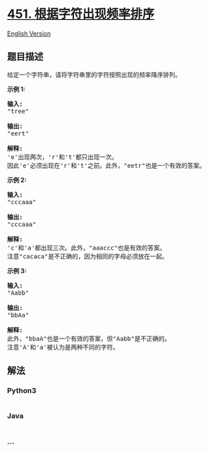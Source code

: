 # [451. 根据字符出现频率排序](https://leetcode-cn.com/problems/sort-characters-by-frequency)

[English Version](/solution/0400-0499/0451.Sort%20Characters%20By%20Frequency/README_EN.md)

## 题目描述

<!-- 这里写题目描述 -->

<p>给定一个字符串，请将字符串里的字符按照出现的频率降序排列。</p>

<p><strong>示例 1:</strong></p>

<pre>
<strong>输入:</strong>
&quot;tree&quot;

<strong>输出:</strong>
&quot;eert&quot;

<strong>解释:
</strong>&#39;e&#39;出现两次，&#39;r&#39;和&#39;t&#39;都只出现一次。
因此&#39;e&#39;必须出现在&#39;r&#39;和&#39;t&#39;之前。此外，&quot;eetr&quot;也是一个有效的答案。
</pre>

<p><strong>示例 2:</strong></p>

<pre>
<strong>输入:</strong>
&quot;cccaaa&quot;

<strong>输出:</strong>
&quot;cccaaa&quot;

<strong>解释:
</strong>&#39;c&#39;和&#39;a&#39;都出现三次。此外，&quot;aaaccc&quot;也是有效的答案。
注意&quot;cacaca&quot;是不正确的，因为相同的字母必须放在一起。
</pre>

<p><strong>示例 3:</strong></p>

<pre>
<strong>输入:</strong>
&quot;Aabb&quot;

<strong>输出:</strong>
&quot;bbAa&quot;

<strong>解释:
</strong>此外，&quot;bbaA&quot;也是一个有效的答案，但&quot;Aabb&quot;是不正确的。
注意&#39;A&#39;和&#39;a&#39;被认为是两种不同的字符。
</pre>


## 解法

<!-- 这里可写通用的实现逻辑 -->

<!-- tabs:start -->

### **Python3**

<!-- 这里可写当前语言的特殊实现逻辑 -->

```python

```

### **Java**

<!-- 这里可写当前语言的特殊实现逻辑 -->

```java

```

### **...**

```

```

<!-- tabs:end -->
